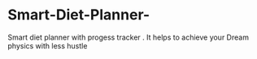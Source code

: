 # Smart-Diet-Planner-
Smart diet planner with progess tracker . It helps to achieve your Dream physics with less hustle
